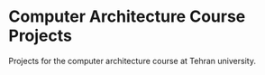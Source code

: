 # Computer Architecture Course Projects
Projects for the computer architecture course at Tehran university.
